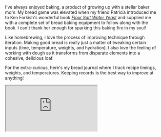 I've always enjoyed baking, a product of growing up with a stellar baker mom. My bread game was elevated when my friend Patricia introduced me to Ken Forkish's wonderful book [*Flour Salt Water Yeast*](https://www.amazon.com/Flour-Water-Salt-Yeast-Fundamentals/dp/160774273X) and supplied me with a complete set of bread baking equipment to follow along with the book. I can't thank her enough for sparking this baking fire in my soul!

Like homebrewing, I love the process of improving technique through iteration. Making good bread is really just a matter of tweaking certain inputs (time, temperature, weights, and hydration). I also love the feeling of working with dough as it transforms from disparate elements into a cohesive, delicious loaf.

For the extra-curious, here's my bread journal where I track recipe timings, weights, and temperatures. Keeping records is the best way to improve at anything!

<iframe src="https://docs.google.com/spreadsheets/d/e/2PACX-1vQPFqIQkunHBbthNNUQTK1H8zpXzNFFsl3PNUmGJym3qKPzE5QohZEoVlegor3f8I4WHpYpSk5Lsera/pubhtml?gid=0&amp;single=true&amp;widget=false&amp;headers=false&amp;range=A2:Z100&amp;chrome=false"></iframe>
